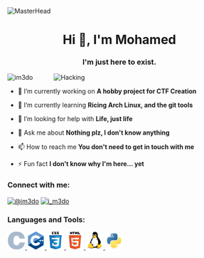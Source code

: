 ![MasterHead](https://i.pinimg.com/originals/2d/79/a2/2d79a22c6a7902c41866fe4badebe98e.gif)
<h1 align="center">Hi 👋, I'm Mohamed</h1>
<h3 align="center">I'm just here to exist.</h3>
<img align="right" alt="Hacking" width="400" src="https://i.gifer.com/746e.gif">

<p align="left"> <img src="https://komarev.com/ghpvc/?username=im3do&label=Profile%20views&color=0e75b6&style=flat" alt="im3do" /> </p>

- 🔭 I’m currently working on **A hobby project for CTF Creation**

- 🌱 I’m currently learning **Ricing Arch Linux, and the git tools**

- 🤝 I’m looking for help with **Life, just life**

- 💬 Ask me about **Nothing plz, I don't know anything**

- 📫 How to reach me **You don't need to get in touch with me**

- ⚡ Fun fact **I don't know why I'm here... yet**

<h3 align="left">Connect with me:</h3>
<p align="left">
<a href="https://medium.com/@im3do" target="blank"><img align="center" src="https://raw.githubusercontent.com/rahuldkjain/github-profile-readme-generator/master/src/images/icons/Social/medium.svg" alt="@im3do" height="30" width="40" /></a>
<a href="https://www.leetcode.com/i_m3do" target="blank"><img align="center" src="https://raw.githubusercontent.com/rahuldkjain/github-profile-readme-generator/master/src/images/icons/Social/leet-code.svg" alt="i_m3do" height="30" width="40" /></a>
</p>

<h3 align="left">Languages and Tools:</h3>
<p align="left"> <a href="https://www.cprogramming.com/" target="_blank" rel="noreferrer"> <img src="https://raw.githubusercontent.com/devicons/devicon/master/icons/c/c-original.svg" alt="c" width="40" height="40"/> </a> <a href="https://www.w3schools.com/cpp/" target="_blank" rel="noreferrer"> <img src="https://raw.githubusercontent.com/devicons/devicon/master/icons/cplusplus/cplusplus-original.svg" alt="cplusplus" width="40" height="40"/> </a> <a href="https://www.w3schools.com/css/" target="_blank" rel="noreferrer"> <img src="https://raw.githubusercontent.com/devicons/devicon/master/icons/css3/css3-original-wordmark.svg" alt="css3" width="40" height="40"/> </a> <a href="https://www.w3.org/html/" target="_blank" rel="noreferrer"> <img src="https://raw.githubusercontent.com/devicons/devicon/master/icons/html5/html5-original-wordmark.svg" alt="html5" width="40" height="40"/> </a> <a href="https://www.linux.org/" target="_blank" rel="noreferrer"> <img src="https://raw.githubusercontent.com/devicons/devicon/master/icons/linux/linux-original.svg" alt="linux" width="40" height="40"/> </a> <a href="https://www.python.org" target="_blank" rel="noreferrer"> <img src="https://raw.githubusercontent.com/devicons/devicon/master/icons/python/python-original.svg" alt="python" width="40" height="40"/> </a> </p>
